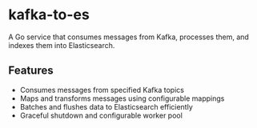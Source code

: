 # kafka-to-es

A Go service that consumes messages from Kafka, processes them, and indexes them into Elasticsearch.

## Features

- Consumes messages from specified Kafka topics
- Maps and transforms messages using configurable mappings
- Batches and flushes data to Elasticsearch efficiently
- Graceful shutdown and configurable worker pool

